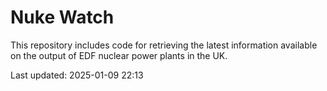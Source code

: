 # Nuke Watch

This repository includes code for retrieving the latest information available on the output of EDF nuclear power plants in the UK.

Last updated: 2025-01-09 22:13